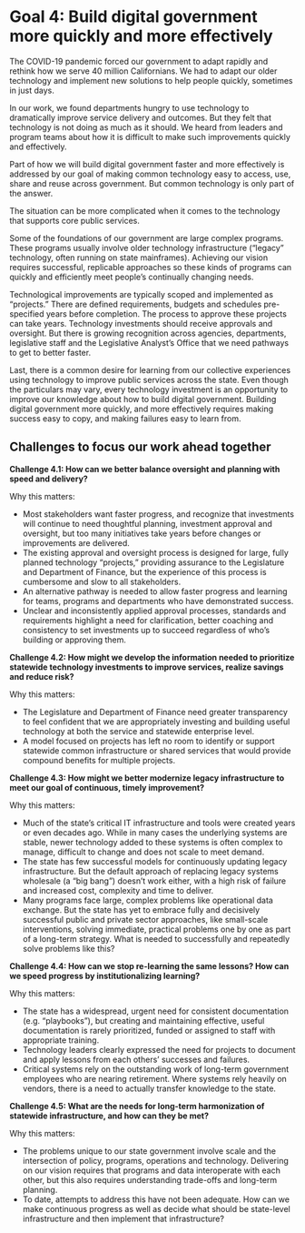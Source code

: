 # Goal 4: Build digital government more quickly and more effectively

The COVID-19 pandemic forced our government to adapt rapidly and rethink how we serve 40 million Californians. We had to adapt our older technology and implement new solutions to help people quickly, sometimes in just days. 

In our work, we found departments hungry to use technology to dramatically improve service delivery and outcomes. But they felt that technology is not doing as much as it should. We heard from leaders and program teams about how it is difficult to make such improvements quickly and effectively. 

Part of how we will build digital government faster and more effectively is addressed by our goal of making common technology easy to access, use, share and reuse across government. But common technology is only part of the answer. 

The situation can be more complicated when it comes to the technology that supports core public services. 

Some of the foundations of our government are large complex programs. These programs usually involve older technology infrastructure (“legacy” technology, often running on state mainframes). Achieving our vision requires successful, replicable approaches so these kinds of programs can quickly and efficiently meet people’s continually changing needs. 

Technological improvements are typically scoped and implemented as “projects.” There are defined requirements, budgets and schedules pre-specified years before completion. The process to approve these projects can take years. Technology investments should receive approvals and oversight. But there is growing recognition across agencies, departments, legislative staff and the Legislative Analyst’s Office that we need pathways to get to better faster.

Last, there is a common desire for learning from our collective experiences using technology to improve public services across the state. Even though the particulars may vary, every technology investment is an opportunity to improve our knowledge about how to build digital government. Building digital government more quickly, and more effectively requires making success easy to copy, and making failures easy to learn from. 

## Challenges to focus our work ahead together

**Challenge 4.1: How can we better balance oversight and planning with speed and delivery?** 

Why this matters: 

 - Most stakeholders want faster progress, and recognize that investments will continue to need thoughtful planning, investment approval and oversight, but too many initiatives take years before changes or improvements are delivered.
 - The existing approval and oversight process is designed for large, fully planned technology “projects,” providing assurance to the Legislature and Department of Finance, but the experience of this process is cumbersome and slow to all stakeholders. 
 - An alternative pathway is needed to allow faster progress and learning for teams, programs and departments who have demonstrated success. 
 - Unclear and inconsistently applied approval processes, standards and requirements highlight a need for clarification, better coaching and consistency to set investments up to succeed regardless of who’s building or approving them.


**Challenge 4.2: How might we develop the information needed to prioritize statewide technology investments to improve services, realize savings and reduce risk?** 

Why this matters: 

 - The Legislature and Department of Finance need greater transparency to feel confident that we are appropriately investing and building useful technology at both the service and statewide enterprise level.
 - A model focused on projects has left no room to identify or support statewide common infrastructure or shared services that would provide compound benefits for multiple projects.


**Challenge 4.3: How might we better modernize legacy infrastructure to meet our goal of continuous, timely improvement?**

Why this matters:

 - Much of the state’s critical IT infrastructure and tools were created years or even decades ago. While in many cases the underlying systems are stable, newer technology added to these systems is often complex to manage, difficult to change and does not scale to meet demand. 
 - The state has few successful models for continuously updating legacy infrastructure. But the default approach of replacing legacy systems wholesale (a “big bang”) doesn’t work either, with a high risk of failure and increased cost, complexity and time to deliver. 
 - Many programs face large, complex problems like operational data exchange. But the state has yet to embrace fully and decisively successful public and private sector approaches, like small-scale interventions, solving immediate, practical problems one by one as part of a long-term strategy. What is needed to successfully and repeatedly solve problems like this? 
 

**Challenge 4.4: How can we stop re-learning the same lessons? How can we speed progress by institutionalizing learning?**

Why this matters: 

 - The state has a widespread, urgent need for consistent documentation (e.g. “playbooks”), but creating and maintaining effective, useful documentation is rarely prioritized, funded or assigned to staff with appropriate training.
 - Technology leaders clearly expressed the need for projects to document and apply lessons from each others’ successes and failures.
 - Critical systems rely on the outstanding work of long-term government employees who are nearing retirement. Where systems rely heavily on vendors, there is a need to actually transfer knowledge to the state.

**Challenge 4.5: What are the needs for long-term harmonization of statewide infrastructure, and how can they be met?**

Why this matters: 

 - The problems unique to our state government involve scale and the intersection of policy, programs, operations and technology. Delivering on our vision requires that programs and data interoperate with each other, but this also requires understanding trade-offs and long-term planning.
 - To date, attempts to address this have not been adequate. How can we make continuous progress as well as decide what should be state-level infrastructure and then implement that infrastructure?
